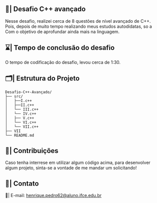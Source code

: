 ## 📄| Desafio C++ avançado

  Nesse desafio, realizei cerca de 8 questões de nível avançado de C++. Pois, depois de muito tempo realizando meus estudos autodidatas, so a Com o objetivo de aprofundar ainda mais na linguagem.

## ⌛| Tempo de conclusão do desafio

  O tempo de codificação do desafio, levou cerca de 1:30.

## 🗂️| Estrutura do Projeto 

```
Desafio-C++-Avançado/
├── src/
│   ├──I.c++
│   ├──II.c++
│   └── III.c++
│   └── IV.c++
│   ├── V.c++
│   └── VI.c++
│   └── VII.c++
├── VII
└── README.md

```

## 👥| Contribuições

Caso tenha interrese em utilizar algum código acima, para desenvolver algum projeto, sinta-se a vontade de me mandar um solicitando!
 
## 📧| Contato

   📩| E-mail: henrique.pedro62@aluno.ifce.edu.br
